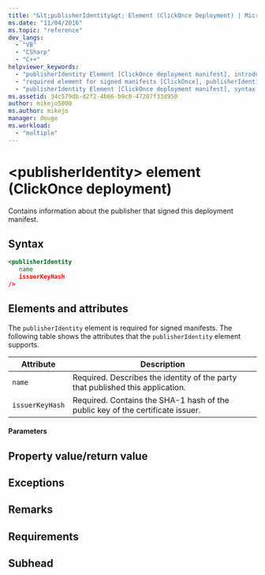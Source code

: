 ```yaml
---
title: "&lt;publisherIdentity&gt; Element (ClickOnce Deployment) | Microsoft Docs"
ms.date: "11/04/2016"
ms.topic: "reference"
dev_langs: 
  - "VB"
  - "CSharp"
  - "C++"
helpviewer_keywords: 
  - "publisherIdentity Element [ClickOnce deployment manifest], introduction"
  - "required element for signed manifests [ClickOnce], publisherIdentity Element"
  - "publisherIdentity Element [ClickOnce deployment manifest], syntax, elements, and attributes"
ms.assetid: 34c579db-d2f2-4b66-b9c8-47207f33d950
author: mikejo5000
ms.author: mikejo
manager: douge
ms.workload: 
  - "multiple"
---
```

# &lt;publisherIdentity&gt; element (ClickOnce deployment)
Contains information about the publisher that signed this deployment manifest.  
  
## Syntax  
  
```xml  
<publisherIdentity  
   name  
   issuerKeyHash  
/>  
```  
  
## Elements and attributes  
 The `publisherIdentity` element is required for signed manifests. The following table shows the attributes that the `publisherIdentity` element supports.  
  
|Attribute|Description|  
|---------------|-----------------|  
|`name`|Required. Describes the identity of the party that published this application.|  
|`issuerKeyHash`|Required. Contains the SHA-1 hash of the public key of the certificate issuer.|  
  
#### Parameters  
  
## Property value/return value  
  
## Exceptions  
  
## Remarks  
  
## Requirements  
  
## Subhead